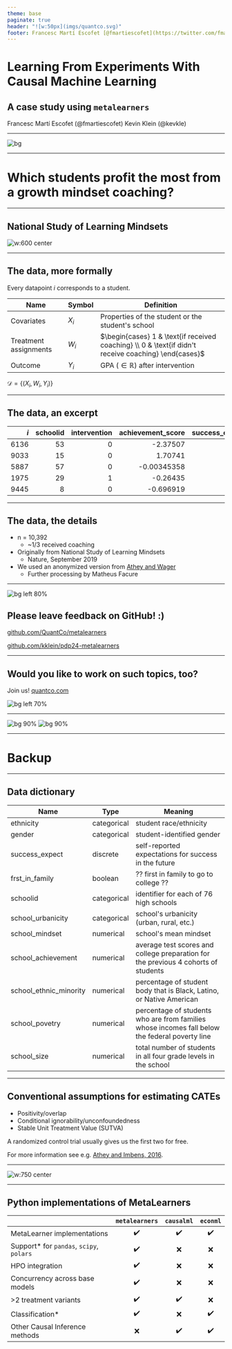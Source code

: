 ```yaml
---
theme: base
paginate: true
header: "![w:50px](imgs/quantco.svg)"
footer: Francesc Martí Escofet [@fmartiescofet](https://twitter.com/fmartiescofet), Kevin Klein [@kevkle](https://twitter.com/kevkle)
---
```


<style>
img[alt~="center"] {
  display: block;
  margin: 0 auto;
}
</style>

<!-- _color: "black" -->
<!-- _footer: ''-->
<!-- _header: ''-->

<!-- _paginate: skip -->

# Learning From Experiments With Causal Machine Learning

## A case study using `metalearners`

Francesc Martí Escofet (@fmartiescofet)
Kevin Klein (@kevkle)

---

<!-- _footer: ''-->
<!-- _header: ''-->

<!-- _paginate: skip -->

![bg](imgs/basquiat-growth.png)

<!-- According to the National Study, “A growth mindset is the belief that intelligence can be developed. Students with
a growth mindset understand they can get smarter through hard work, the use of effective strategies, and help from
others when needed. It is contrasted with a fixed mindset: the belief that intelligence is a fixed trait that is set in stone
at birth.” -->

---

# Which students profit the most from a growth mindset coaching?

---

## National Study of Learning Mindsets

![w:600 center](imgs/nslm.drawio.png)

---

## The data, more formally

Every datapoint $i$ corresponds to a student.

| Name                  | Symbol | Definition                                                                                           |
| --------------------- | ------ | ---------------------------------------------------------------------------------------------------- |
| Covariates            | $X_i$  | Properties of the student or the student's school                                                    |
| Treatment assignments | $W_i$  | $\begin{cases} 1 & \text{if received coaching} \\ 0 & \text{if didn't receive coaching} \end{cases}$ |
| Outcome               | $Y_i$  | GPA ($\in \mathbb{R}$) after intervention                                                            |

$\mathcal{D} = \{ (X_i, W_i, Y_i)\}$

---

## The data, an excerpt

|  $i$ | schoolid | intervention | achievement_score | success_expect | ethnicity | gender | frst_in_family | school_urbanicity | school_mindset | school_achievement | school_ethnic_minority | school_poverty | school_size |
| ---: | -------: | -----------: | ----------------: | -------------: | --------: | -----: | -------------: | ----------------: | -------------: | -----------------: | ---------------------: | -------------: | ----------: |
| 6136 |       53 |            0 |          -2.37507 |              4 |         4 |      2 |              1 |                 3 |       0.999101 |           0.440912 |               -1.34477 |      -0.304868 |     -1.6462 |
| 9033 |       15 |            0 |           1.70741 |              7 |         4 |      1 |              1 |                 2 |    -0.00995388 |           0.762804 |              -0.225752 |      0.0826126 |    0.350672 |
| 5887 |       57 |            0 |       -0.00345358 |              5 |         4 |      1 |              0 |                 2 |      0.0971624 |          -0.292353 |               -1.03087 |      -0.813799 |    0.184716 |
| 1975 |       29 |            1 |          -0.26435 |              3 |        12 |      2 |              1 |                 1 |      -0.373087 |           0.113096 |              -0.833417 |       -1.92478 |    -1.14731 |
| 9445 |        8 |            0 |         -0.696919 |              5 |         1 |      2 |              1 |                 2 |       0.120413 |           0.105801 |                1.66055 |       0.226545 |     1.00131 |

---

## The data, the details

- n = 10,392
  - ~1/3 received coaching
- Originally from National Study of Learning Mindsets
  - Nature, September 2019
- We used an anonymized version from [Athey and Wager](https://arxiv.org/pdf/1902.07409)
  - Further processing by Matheus Facure

---

<!-- _footer: ''-->
<!-- _header: ''-->

![bg left 80%](imgs/qr-metalearners.svg)

## Please leave feedback on GitHub! :)

[github.com/QuantCo/metalearners](https://github.com/QuantCo/metalearners)

[github.com/kklein/pdp24-metalearners](https://github.com/kklein/pdp24-metalearners)

---

<!-- _footer: ''-->
<!-- _header: ''-->

## Would you like to work on such topics, too?

Join us!
[quantco.com](https://www.quantco.com)

![bg left 70%](imgs/quantco_black.png)

---

<!-- _footer: ''-->
<!-- _header: ''-->

![bg 90%](imgs/jobs-dl-eng.png)
![bg 90%](imgs/jobs-ds.png)

---

# Backup

---

## Data dictionary

| Name                   | Type        | Meaning                                                                                        |
| ---------------------- | ----------- | ---------------------------------------------------------------------------------------------- |
| ethnicity              | categorical | student race/ethnicity                                                                         |
| gender                 | categorical | student-identified gender                                                                      |
| success_expect         | discrete    | self-reported expectations for success in the future                                           |
| frst_in_family         | boolean     | ?? first in family to go to college ??                                                         |
| schoolid               | categorical | identifier for each of 76 high schools                                                         |
| school_urbanicity      | categorical | school's urbanicity (urban, rural, etc.)                                                       |
| school_mindset         | numerical   | school's mean mindset                                                                          |
| school_achievement     | numerical   | average test scores and college preparation for the previous 4 cohorts of students             |
| school_ethnic_minority | numerical   | percentage of student body that is Black, Latino, or Native American                           |
| school_povetry         | numerical   | percentage of students who are from families whose incomes fall below the federal poverty line |
| school_size            | numerical   | total number of students in all four grade levels in the school                                |

---

## Conventional assumptions for estimating CATEs

- Positivity/overlap
- Conditional ignorability/unconfoundedness
- Stable Unit Treatment Value (SUTVA)

A randomized control trial usually gives us the first two for free.

For more information see e.g. [Athey and Imbens,
2016](https://arxiv.org/pdf/1607.00698.pdf).

---

![w:750 center](imgs/overlap.png)

---

## Python implementations of MetaLearners

|                                           | `metalearners` | `causalml` | `econml` |
| ----------------------------------------- | :------------: | :--------: | :------: |
| MetaLearner implementations               |       ✔️       |     ✔️     |    ✔️    |
| Support\* for `pandas`, `scipy`, `polars` |       ✔️       |     ❌     |    ❌    |
| HPO integration                           |       ✔️       |     ❌     |    ❌    |
| Concurrency across base models            |       ✔️       |     ❌     |    ❌    |
| >2 treatment variants                     |       ✔️       |     ✔️     |    ❌    |
| Classification\*                          |       ✔️       |     ❌     |    ✔️    |
| Other Causal Inference methods            |       ❌       |     ✔️     |    ✔️    |
